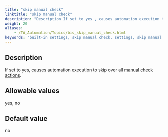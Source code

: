 ```yaml
--- 
title: "skip manual check"
linktitle: "skip manual check"
description: "Description If set to yes , causes automation execution to skip over all manual check actions . Allowable values yes, no Default value no"
weight: 20
aliases: 
    - /TA_Automation/Topics/bis_skip_manual_check.html
keywords: "built-in settings, skip manual check, settings, skip manual check (settings), skip over manual check, determine whether to skip manual check, skip manual check"
---
```


## Description

If set to yes, causes automation execution to skip over all [manual check actions](/TA_Automation/Topics/bia_manual_check.html).

## Allowable values

yes, no

## Default value

no




